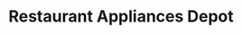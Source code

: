 ---
title: "Restaurant Appliances Depot"
url: /richardson/restaurant-appliances-depot/
shop: appliance
---